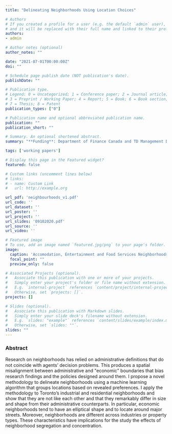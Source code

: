 ```yaml
---
title: "Delineating Neighborhoods Using Location Choices"

# Authors
# If you created a profile for a user (e.g. the default `admin` user), write the username (folder name) here 
# and it will be replaced with their full name and linked to their profile.
authors:
- admin

# Author notes (optional)
author_notes: ""

date: "2021-07-01T00:00:00Z"
doi: ""

# Schedule page publish date (NOT publication's date).
publishDate: ""

# Publication type.
# Legend: 0 = Uncategorized; 1 = Conference paper; 2 = Journal article;
# 3 = Preprint / Working Paper; 4 = Report; 5 = Book; 6 = Book section;
# 7 = Thesis; 8 = Patent
publication_types: ["0"]

# Publication name and optional abbreviated publication name.
publication: ""
publication_short: ""

# Summary. An optional shortened abstract.
summary: "**Funding**: Department of Finance Canada and TD Management Data and Analytics Lab Research Grant"

tags: ['working papers']

# Display this page in the Featured widget?
featured: false

# Custom links (uncomment lines below)
# links:
# - name: Custom Link
#   url: http://example.org

url_pdf: 'neighbourhoods_v1.pdf'
url_code: ''
url_dataset: ''
url_poster: ''
url_project: ''
url_slides: '09102020.pdf'
url_source: ''
url_video: ''

# Featured image
# To use, add an image named `featured.jpg/png` to your page's folder. 
image:
  caption: 'Accomodation, Entertainment and Food Services Neighborhoods in Toronto'
  focal_point: ""
  preview_only: false

# Associated Projects (optional).
#   Associate this publication with one or more of your projects.
#   Simply enter your project's folder or file name without extension.
#   E.g. `internal-project` references `content/project/internal-project/index.md`.
#   Otherwise, set `projects: []`.
projects: []

# Slides (optional).
#   Associate this publication with Markdown slides.
#   Simply enter your slide deck's filename without extension.
#   E.g. `slides: "example"` references `content/slides/example/index.md`.
#   Otherwise, set `slides: ""`.
slides: ""
---
```


### Abstract
	
Research on neighborhoods has relied on administrative deﬁnitions that do not coincide with agents’ decision problems. This produces a spatial misalignment between administrative and "economic" boundaries that bias research ﬁndings and the policies designed around them. I propose a novel methodology to delineate neighborhoods using a machine learning algorithm that groups locations based on revealed preferences. I apply the methodology to Toronto’s industrial and residential neighborhoods and show that they are not like each other and that they remarkably differ in size and shape from their administrative counterparts. In particular, economic neighborhoods tend to have an elliptical shape and to locate around major streets. Moreover, neighborhoods are different across industries or property types. These characteristics have implications for the study the effects of neighborhood segregation and concentration.